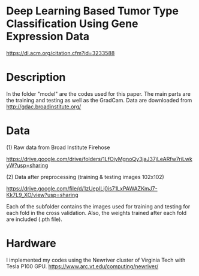 # Deep Learning Based Tumor Type Classification Using Gene Expression Data
https://dl.acm.org/citation.cfm?id=3233588

# Description
In the folder "model" are the codes used for this paper. The main parts are the training and testing as well as the GradCam. Data are downloaded from http://gdac.broadinstitute.org/

# Data
(1) Raw data from Broad Institute Firehose

https://drive.google.com/drive/folders/1LfOiyMgnoQy3jaJ37jLeARfw7riLwkyW?usp=sharing

(2) Data after preprocessing (training & testing images 102x102)

https://drive.google.com/file/d/1zUepILj0is71LxPAWAZKmJ7-Kk7L9_XO/view?usp=sharing

Each of the subfolder contains the images used for training and testing for each fold in the cross validation. Also, the weights trained after each fold are included (.pth file).

# Hardware

I implemented my codes using the Newriver cluster of Virginia Tech with Tesla P100 GPU.
https://www.arc.vt.edu/computing/newriver/
